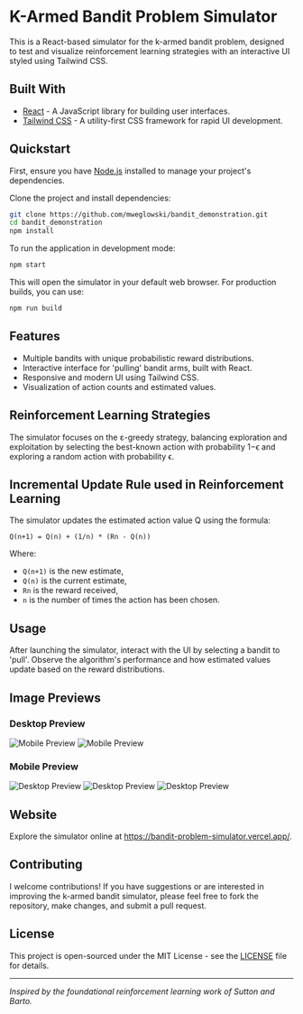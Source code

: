 # K-Armed Bandit Problem Simulator
This is a React-based simulator for the k-armed bandit problem, designed to test and visualize reinforcement learning strategies with an interactive UI styled using Tailwind CSS.

## Built With
- [React](https://reactjs.org/) - A JavaScript library for building user interfaces.
- [Tailwind CSS](https://tailwindcss.com/) - A utility-first CSS framework for rapid UI development.

## Quickstart
First, ensure you have [Node.js](https://nodejs.org/) installed to manage your project's dependencies.

Clone the project and install dependencies:

```sh
git clone https://github.com/mweglowski/bandit_demonstration.git
cd bandit_demonstration
npm install
```

To run the application in development mode:

```sh
npm start
```

This will open the simulator in your default web browser. For production builds, you can use:

```sh
npm run build
```

## Features
- Multiple bandits with unique probabilistic reward distributions.
- Interactive interface for 'pulling' bandit arms, built with React.
- Responsive and modern UI using Tailwind CSS.
- Visualization of action counts and estimated values.

## Reinforcement Learning Strategies
The simulator focuses on the ε-greedy strategy, balancing exploration and exploitation by selecting the best-known action with probability 1−ϵ and exploring a random action with probability ϵ.

## Incremental Update Rule used in Reinforcement Learning
The simulator updates the estimated action value Q using the formula:

`Q(n+1) = Q(n) + (1/n) * (Rn - Q(n))`

Where:
- `Q(n+1)` is the new estimate,
- `Q(n)` is the current estimate,
- `Rn` is the reward received,
- `n` is the number of times the action has been chosen.

## Usage
After launching the simulator, interact with the UI by selecting a bandit to 'pull'. Observe the algorithm's performance and how estimated values update based on the reward distributions.

## Image Previews

### Desktop Preview
![Mobile Preview](https://i.imgur.com/fZcCPoK.png)
![Mobile Preview](https://i.imgur.com/jTrawDL.png)

### Mobile Preview
![Desktop Preview](https://i.imgur.com/e5ZrsRN.png)
![Desktop Preview](https://i.imgur.com/Qhnyndk.png)
![Desktop Preview](https://i.imgur.com/LiPOuWW.png)

## Website
Explore the simulator online at https://bandit-problem-simulator.vercel.app/.

## Contributing
I welcome contributions! If you have suggestions or are interested in improving the k-armed bandit simulator, please feel free to fork the repository, make changes, and submit a pull request.

## License
This project is open-sourced under the MIT License - see the [LICENSE](LICENSE.md) file for details.

---

*Inspired by the foundational reinforcement learning work of Sutton and Barto.*

